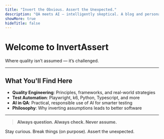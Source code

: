 ```yaml
---
title: "Invert the Obvious. Assert the Unexpected."
description: "QA meets AI — intelligently skeptical. A blog and personal project space by a senior QA engineer."
showMore: true
hideTitle: false
---
```


# Welcome to **InvertAssert**

Where quality isn’t assumed — it’s challenged.

---

## What You'll Find Here

- **Quality Engineering**: Principles, frameworks, and real-world strategies
- **Test Automation**: Playwright, k6, Python, Typescript, and more
- **AI in QA**: Practical, responsible use of AI for smarter testing
- **Philosophy**: Why inverting assumptions leads to better software

---

> **Always question. Always check. Never assume.**

Stay curious. Break things (on purpose). Assert the unexpected.

